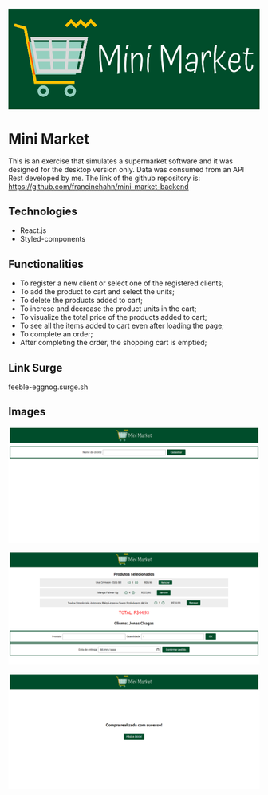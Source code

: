 ![Cover](./mini-market-logo.png)

# Mini Market

This is an exercise that simulates a supermarket software and it was designed for the desktop version only. Data was consumed from an API Rest developed by me. The link of the github repository is: https://github.com/francinehahn/mini-market-backend

## Technologies
* React.js
* Styled-components

## Functionalities
* To register a new client or select one of the registered clients;
* To add the product to cart and select the units;
* To delete the products added to cart;
* To increse and decrease the product units in the cart;
* To visualize the total price of the products added to cart;
* To see all the items added to cart even after loading the page;
* To complete an order;
* After completing the order, the shopping cart is emptied; 

## Link Surge
feeble-eggnog.surge.sh

## Images
![First image](./print1.png)
<br>

![Second image](./print2.png)
<br>

![Third image](./print3.png)
